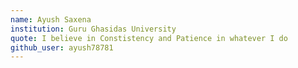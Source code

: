 ```yaml
---
name: Ayush Saxena
institution: Guru Ghasidas University
quote: I believe in Constistency and Patience in whatever I do
github_user: ayush78781
---
```

